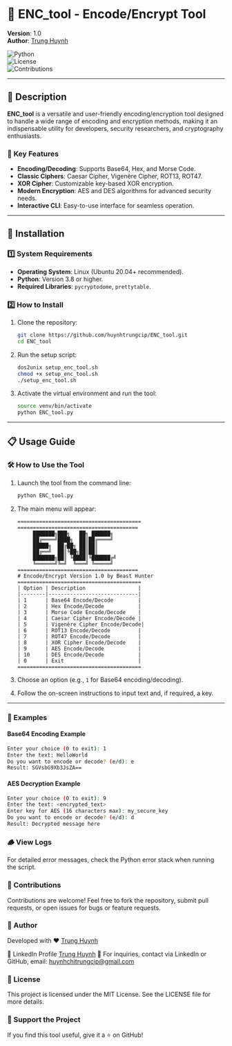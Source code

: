# 🔐 ENC_tool - Encode/Encrypt Tool  

**Version**: 1.0  
**Author**: [Trung Huynh](https://www.linkedin.com/in/trung-huynh-chi-pc01/)  

![Python](https://img.shields.io/badge/Python-3.8%2B-blue)  
![License](https://img.shields.io/badge/License-MIT-green)  
![Contributions](https://img.shields.io/badge/Contributions-Welcome-orange)  

---

## 📖 Description  

**ENC_tool** is a versatile and user-friendly encoding/encryption tool designed to handle a wide range of encoding and encryption methods, making it an indispensable utility for developers, security researchers, and cryptography enthusiasts.  

### 🎯 **Key Features**  

- **Encoding/Decoding**: Supports Base64, Hex, and Morse Code.  
- **Classic Ciphers**: Caesar Cipher, Vigenère Cipher, ROT13, ROT47.  
- **XOR Cipher**: Customizable key-based XOR encryption.  
- **Modern Encryption**: AES and DES algorithms for advanced security needs.  
- **Interactive CLI**: Easy-to-use interface for seamless operation.  

---

## 🚀 Installation  

### 1️⃣ **System Requirements**  

- **Operating System**: Linux (Ubuntu 20.04+ recommended).  
- **Python**: Version 3.8 or higher.  
- **Required Libraries**: `pycryptodome`, `prettytable`.  

### 2️⃣ **How to Install**  

1. Clone the repository:  
    ```bash
    git clone https://github.com/huynhtrungcip/ENC_tool.git
    cd ENC_tool
    ```  

2. Run the setup script:  
    ```bash
    dos2unix setup_enc_tool.sh
    chmod +x setup_enc_tool.sh
    ./setup_enc_tool.sh
    ```  

3. Activate the virtual environment and run the tool:  
    ```bash
    source venv/bin/activate
    python ENC_tool.py
    ```  

---

## 📋 Usage Guide  

### 🛠 How to Use the Tool  

1. Launch the tool from the command line:  
    ```bash
    python ENC_tool.py
    ```  

2. The main menu will appear:  
    ```
    ========================================
    =======================================
         ███████╗███╗   ██╗ ██████╗ 
         ██╔════╝████╗  ██║██╔════╝  
         █████╗  ██╔██╗ ██║██║
         ██╔══╝  ██║╚██╗██║██║ 
         ███████╗██║ ╚████║╚██████╔╝      
         ╚══════╝╚═╝  ╚═══╝ ╚═════╝       
    =======================================
    # Encode/Encrypt Version 1.0 by Beast Hunter
    ========================================
    | Option | Description                 |
    |--------|-----------------------------|
    | 1      | Base64 Encode/Decode        |
    | 2      | Hex Encode/Decode           |
    | 3      | Morse Code Encode/Decode    |
    | 4      | Caesar Cipher Encode/Decode |
    | 5      | Vigenère Cipher Encode/Decode|
    | 6      | ROT13 Encode/Decode         |
    | 7      | ROT47 Encode/Decode         |
    | 8      | XOR Cipher Encode/Decode    |
    | 9      | AES Encode/Decode           |
    | 10     | DES Encode/Decode           |
    | 0      | Exit                        |
    ========================================
    ```  

3. Choose an option (e.g., `1` for Base64 encoding/decoding).  
4. Follow the on-screen instructions to input text and, if required, a key.  

---

### 🧩 Examples  

#### Base64 Encoding Example  
```bash
Enter your choice (0 to exit): 1
Enter the text: HelloWorld
Do you want to encode or decode? (e/d): e
Result: SGVsbG9Xb3JsZA==

```
#### AES Decryption Example
```bash
Enter your choice (0 to exit): 9
Enter the text: <encrypted_text>
Enter key for AES (16 characters max): my_secure_key
Do you want to encode or decode? (e/d): d
Result: Decrypted message here
```

### 🪵 View Logs
For detailed error messages, check the Python error stack when running the script.

### 🤝 Contributions
Contributions are welcome! Feel free to fork the repository, submit pull requests, or open issues for bugs or feature requests.

### 👤 Author
Developed with ❤️ [Trung Huynh](https://www.linkedin.com/in/trung-huynh-chi-pc01/)  

🔗 LinkedIn Profile [Trung Huynh](https://www.linkedin.com/in/trung-huynh-chi-pc01/)
📧 For inquiries, contact via LinkedIn or GitHub, email: huynhchitrungcip@gmail.com
### 📜 License
This project is licensed under the MIT License. See the LICENSE file for more details.

### 🌟 Support the Project
If you find this tool useful, give it a ⭐ on GitHub!

